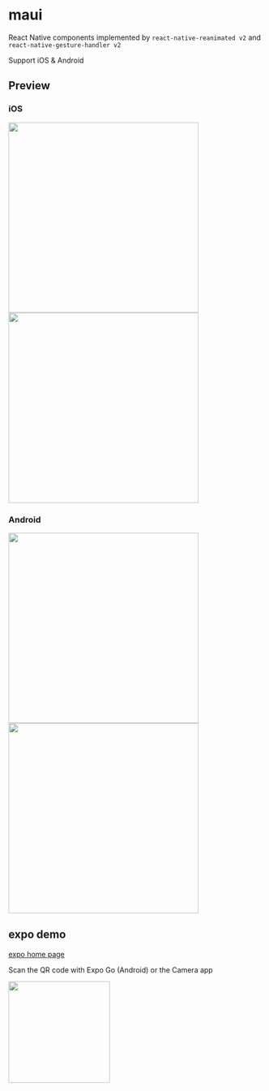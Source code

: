 # maui

React Native components implemented by `react-native-reanimated v2` and `react-native-gesture-handler v2` 

Support iOS & Android

## Preview
### iOS

<img src="./shoot/ios_1.jpeg" width="375" /><img src="./shoot/ios_2.jpeg" width="375" />

### Android

<img src="./shoot/android_1.jpg" width="375" /><img src="./shoot/android_2.jpg" width="375" />

## expo demo
[expo home page](https://expo.dev/@mah22/maui?serviceType=classic&distribution=expo-go)

Scan the QR code with Expo Go (Android) or the Camera app

<img src="./shoot/qrcode.png" width="200" />
